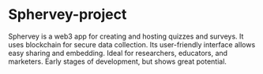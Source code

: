# Sphervey-project
Sphervey is a web3 app for creating and hosting quizzes and surveys. It uses blockchain for secure data collection. Its user-friendly interface allows easy sharing and embedding. Ideal for researchers, educators, and marketers. Early stages of development, but shows great potential.
